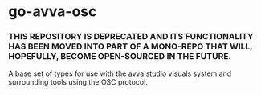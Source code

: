 # go-avva-osc

### THIS REPOSITORY IS DEPRECATED AND ITS FUNCTIONALITY HAS BEEN MOVED INTO PART OF A MONO-REPO THAT WILL, HOPEFULLY, BECOME OPEN-SOURCED IN THE FUTURE.

A base set of types for use with the [avva.studio](http://avva.studio) visuals system and surrounding tools using the OSC protocol.
